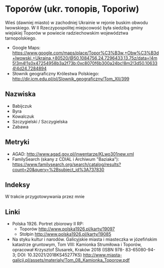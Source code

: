 # Toporów (ukr. топорів, Toporiw)
Wieś (dawniej miasto) w zachodniej Ukrainie w rejonie buskim obwodu lwowskiego. W II Rzeczypospolitej miejscowość była siedzibą gminy wiejskiej Toporów w powiecie radziechowskim województwa tarnopolskiego.

+ Google Maps: https://www.google.com/maps/place/Topor%C3%B3w,+Obw%C3%B3d+lwowski,+Ukraina,+80520/@50.1084756,24.7296433,13.75z/data=!4m5!3m4!1s0x47254958b3a2f73b:0xc8070f6b300a24bc!8m2!3d50.106334!4d24.7284894
+ Słownik geograficzny Królestwa Polskiego: http://dir.icm.edu.pl/pl/Slownik_geograficzny/Tom_XII/399

## Nazwiska
+ Babijczuk
+ Byra
+ Kowalczuk
+ Szczygielski / Szczygielska
+ Zabawa

## Metryki
+ AGAD: http://www.agad.gov.pl/inwentarze/KLwo301new.xml
+ FamilySearch (skany z CDIAL i Archiwum "Baziaka"): https://www.familysearch.org/search/catalog/results?count=20&query=%2Bsubject_id%3A737830

## Indeksy
W trakcie przygotowywania przez mnie

## Linki
+ Polska 1926. Portret zbiorowy II RP:
    + Toporów http://www.polska1926.pl/karty/19097
    + Stołpin http://www.polska1926.pl/karty/19085 
+ Na styku kultur i narodów. Galicyjskie miasta i miasteczka w józefińskim katastrze gruntowym, Tom VIII: Kamionka Strumiłowa i Toporów, opracował Krzysztof Ślusarek, Kraków 2018 (ISBN 978- 83-65080-94-3; DOI: 10.32021/2018KS45277KS) http://www.miasta-galicji.pl/assets/materialy/Tom_08_Kamionka_Toporow.pdf
